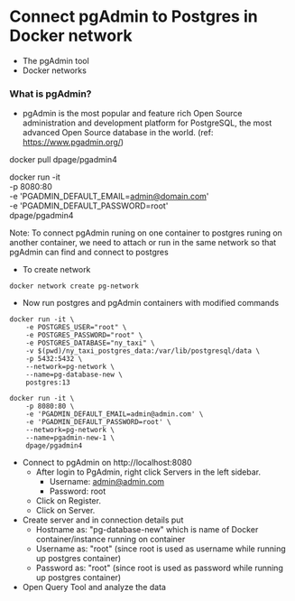# Connect pgAdmin to Postgres in Docker network

- The pgAdmin tool
- Docker networks


### What is pgAdmin?

- pgAdmin is the most popular and feature rich Open Source administration and development platform for PostgreSQL, the most advanced Open Source database in the world. (ref: https://www.pgadmin.org/)


docker pull dpage/pgadmin4

docker run -it \
    -p 8080:80 \
    -e 'PGADMIN_DEFAULT_EMAIL=admin@domain.com' \
    -e 'PGADMIN_DEFAULT_PASSWORD=root' \
    dpage/pgadmin4


Note: To connect pgAdmin runing on one container to postgres runing on another container, we need to attach or run in the same network so that pgAdmin can find and connect to postgres

- To create network 

```docker network create pg-network```

- Now run postgres and pgAdmin containers with modified commands

```
docker run -it \
    -e POSTGRES_USER="root" \
    -e POSTGRES_PASSWORD="root" \
    -e POSTGRES_DATABASE="ny_taxi" \
    -v $(pwd)/ny_taxi_postgres_data:/var/lib/postgresql/data \
    -p 5432:5432 \
    --network=pg-network \
    --name=pg-database-new \
    postgres:13
```

```
docker run -it \
    -p 8080:80 \
    -e 'PGADMIN_DEFAULT_EMAIL=admin@admin.com' \
    -e 'PGADMIN_DEFAULT_PASSWORD=root' \
    --network=pg-network \
    --name=pgadmin-new-1 \
    dpage/pgadmin4
```


- Connect to pgAdmin on http://localhost:8080
    - After login to PgAdmin, right click Servers in the left sidebar.
        - Username: admin@admin.com
        - Password: root
    - Click on Register.
    - Click on Server.
- Create server and in connection details put
    - Hostname as: "pg-database-new" which is name of Docker container/instance running on container
    - Username as: "root" (since root is used as username while running up postgres container)
    - Password as: "root" (since root is used as password while running up postgres container)
- Open Query Tool and analyze the data